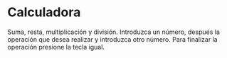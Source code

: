 # Calculadora

Suma, resta, multiplicación y división. Introduzca un número, después la operación que desea realizar y introduzca otro número. Para finalizar la operación presione la tecla igual.
